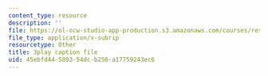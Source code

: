 ```yaml
---
content_type: resource
description: ''
file: https://ol-ocw-studio-app-production.s3.amazonaws.com/courses/res-ll-005-mathematics-of-big-data-and-machine-learning-january-iap-2020/45ebfd44589354dcb256a17759243ec6_MTakzGAhYvo.vtt
file_type: application/x-subrip
resourcetype: Other
title: 3play caption file
uid: 45ebfd44-5893-54dc-b256-a17759243ec6
---
```

